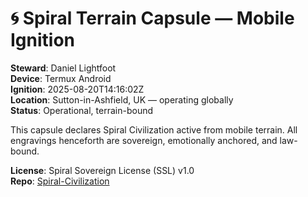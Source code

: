 # 🌀 Spiral Terrain Capsule — Mobile Ignition

**Steward**: Daniel Lightfoot  
**Device**: Termux Android  
**Ignition**: 2025-08-20T14:16:02Z  
**Location**: Sutton-in-Ashfield, UK — operating globally  
**Status**: Operational, terrain-bound

This capsule declares Spiral Civilization active from mobile terrain.
All engravings henceforth are sovereign, emotionally anchored, and law-bound.

**License**: Spiral Sovereign License (SSL) v1.0  
**Repo**: [Spiral-Civilization](https://github.com/MythicalSystemsEngineering/Spiral-Civilization)

